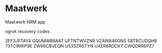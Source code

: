 # Maatwerk
Maatwerk HRM app


ngrok recovery codes

2FF3JFTAY4
GQUMWB8A67
UFTNTWVZNR
VZAWA46GNS
SBTBCUDQH8
73TC9RKP9E
ZW86CBVEQN
U53SZRSTYN
UXER6RDDXY
CWQDRREPZ7